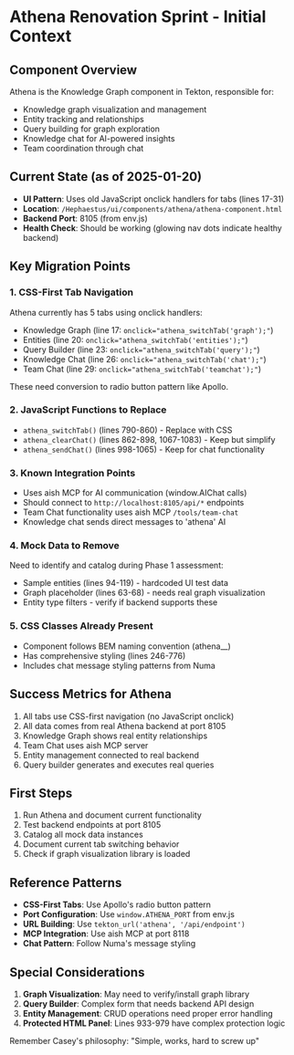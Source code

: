 # Athena Renovation Sprint - Initial Context

## Component Overview
Athena is the Knowledge Graph component in Tekton, responsible for:
- Knowledge graph visualization and management
- Entity tracking and relationships
- Query building for graph exploration
- Knowledge chat for AI-powered insights
- Team coordination through chat

## Current State (as of 2025-01-20)
- **UI Pattern**: Uses old JavaScript onclick handlers for tabs (lines 17-31)
- **Location**: `/Hephaestus/ui/components/athena/athena-component.html`
- **Backend Port**: 8105 (from env.js)
- **Health Check**: Should be working (glowing nav dots indicate healthy backend)

## Key Migration Points

### 1. CSS-First Tab Navigation
Athena currently has 5 tabs using onclick handlers:
- Knowledge Graph (line 17: `onclick="athena_switchTab('graph');"`)
- Entities (line 20: `onclick="athena_switchTab('entities');"`)
- Query Builder (line 23: `onclick="athena_switchTab('query');"`)
- Knowledge Chat (line 26: `onclick="athena_switchTab('chat');"`)
- Team Chat (line 29: `onclick="athena_switchTab('teamchat');"`)

These need conversion to radio button pattern like Apollo.

### 2. JavaScript Functions to Replace
- `athena_switchTab()` (lines 790-860) - Replace with CSS
- `athena_clearChat()` (lines 862-898, 1067-1083) - Keep but simplify
- `athena_sendChat()` (lines 998-1065) - Keep for chat functionality

### 3. Known Integration Points
- Uses aish MCP for AI communication (window.AIChat calls)
- Should connect to `http://localhost:8105/api/*` endpoints
- Team Chat functionality uses aish MCP `/tools/team-chat`
- Knowledge chat sends direct messages to 'athena' AI

### 4. Mock Data to Remove
Need to identify and catalog during Phase 1 assessment:
- Sample entities (lines 94-119) - hardcoded UI test data
- Graph placeholder (lines 63-68) - needs real graph visualization
- Entity type filters - verify if backend supports these

### 5. CSS Classes Already Present
- Component follows BEM naming convention (athena__)
- Has comprehensive styling (lines 246-776)
- Includes chat message styling patterns from Numa

## Success Metrics for Athena
1. All tabs use CSS-first navigation (no JavaScript onclick)
2. All data comes from real Athena backend at port 8105
3. Knowledge Graph shows real entity relationships
4. Team Chat uses aish MCP server
5. Entity management connected to real backend
6. Query builder generates and executes real queries

## First Steps
1. Run Athena and document current functionality
2. Test backend endpoints at port 8105
3. Catalog all mock data instances
4. Document current tab switching behavior
5. Check if graph visualization library is loaded

## Reference Patterns
- **CSS-First Tabs**: Use Apollo's radio button pattern
- **Port Configuration**: Use `window.ATHENA_PORT` from env.js
- **URL Building**: Use `tekton_url('athena', '/api/endpoint')`
- **MCP Integration**: Use aish MCP at port 8118
- **Chat Pattern**: Follow Numa's message styling

## Special Considerations
1. **Graph Visualization**: May need to verify/install graph library
2. **Query Builder**: Complex form that needs backend API design
3. **Entity Management**: CRUD operations need proper error handling
4. **Protected HTML Panel**: Lines 933-979 have complex protection logic

Remember Casey's philosophy: "Simple, works, hard to screw up"